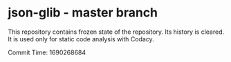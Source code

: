 # json-glib - master branch

This repository contains frozen state of the repository.
Its history is cleared. It is used only for static code
analysis with Codacy.

Commit Time: 1690268684